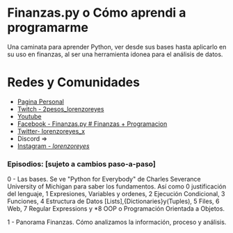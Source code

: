 # Finanzas.py o Cómo aprendi a programarme

Una caminata para aprender Python, ver desde sus bases hasta
aplicarlo en su uso en finanzas, al ser una herramienta idonea
para el análisis de datos.

# Redes y Comunidades
* [Pagina Personal](https://lorenzoreyes.dev)
* [Twitch - 2pesos_lorenzoreyes](https://www.twitch.tv/2pesos_lorenzoreyes)
* [Youtube](https://www.youtube.com/channel/UCU6-WSlGv3hMsvsH8aFn0BQ)
* [Facebook - Finanzas.py # Finanzas + Programacion](https://www.facebook.com/groups/1385919778888014)
* [Twitter- lorenzoreyes_x](https://twitter.com/lorenzoreyes_x)
* Discord   =>
* [Instagram - _lorenzoreyes_](https://www.instagram.com/_lorenzoreyes_/)


### Episodios: [sujeto a cambios paso-a-paso]
0 - Las bases. Se ve "Python for Everybody" de Charles Severance University of Michigan
para saber los fundamentos. Así como 0 justificación del lenguaje, 1 Expresiones, Variables y ordenes,
2 Ejecución Condicional, 3 Funciones, 4 Estructura de Datos [Lists],{Dictionaries}y(Tuples), 5 Files,
6 Web, 7 Regular Expressions y *8 OOP o Programación Orientada a Objetos.

1 - Panorama Finanzas. Cómo analizamos la información, proceso y análisis.
